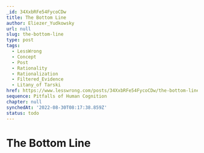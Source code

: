 ```yaml
---
_id: 34XxbRFe54FycoCDw
title: The Bottom Line
author: Eliezer_Yudkowsky
url: null
slug: the-bottom-line
type: post
tags:
  - LessWrong
  - Concept
  - Post
  - Rationality
  - Rationalization
  - Filtered_Evidence
  - Litany_of Tarski
href: https://www.lesswrong.com/posts/34XxbRFe54FycoCDw/the-bottom-line
sequence: Pitfalls of Human Cognition
chapter: null
synchedAt: '2022-08-30T08:17:38.859Z'
status: todo
---
```


# The Bottom Line
